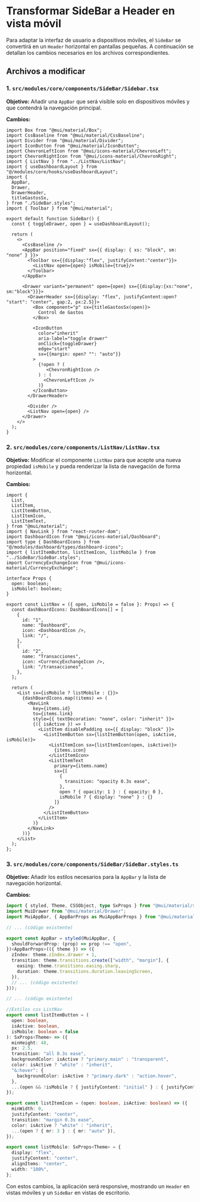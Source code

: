 # Transformar SideBar a Header en vista móvil

Para adaptar la interfaz de usuario a dispositivos móviles, el `SideBar` se convertirá en un `Header` horizontal en pantallas pequeñas. A continuación se detallan los cambios necesarios en los archivos correspondientes.

## Archivos a modificar

### 1. `src/modules/core/components/SideBar/Sidebar.tsx`

**Objetivo:** Añadir una `AppBar` que será visible solo en dispositivos móviles y que contendrá la navegación principal.

**Cambios:**

```tsx
import Box from "@mui/material/Box";
import CssBaseline from "@mui/material/CssBaseline";
import Divider from "@mui/material/Divider";
import IconButton from "@mui/material/IconButton";
import ChevronLeftIcon from "@mui/icons-material/ChevronLeft";
import ChevronRightIcon from "@mui/icons-material/ChevronRight";
import { ListNav } from "../ListNav/ListNav";
import { useDashboardLayout } from "@/modules/core/hooks/useDashboardLayout";
import {
  AppBar,
  Drawer,
  DrawerHeader,
  titleGastosSx,
} from "./SideBar.styles";
import { Toolbar } from "@mui/material";

export default function SideBar() {
  const { toggleDrawer, open } = useDashboardLayout();

  return (
    <>
      <CssBaseline />
      <AppBar position="fixed" sx={{ display: { xs: "block", sm: "none" } }}>
        <Toolbar sx={{display:"flex", justifyContent:"center"}}>
          <ListNav open={open} isMobile={true}/>
        </Toolbar>
      </AppBar>

      <Drawer variant="permanent" open={open} sx={{display:{xs:"none", sm:"block"}}}>
        <DrawerHeader sx={{display: "flex", justifyContent:open? "start": "center", gap:2, px:2.5}}>
          <Box component="p" sx={titleGastosSx(open)}>
            Control de Gastos
          </Box>

          <IconButton
            color="inherit"
            aria-label="toggle drawer"
            onClick={toggleDrawer}
            edge="start"
            sx={{margin: open? "": "auto"}}
          >
            {!open ? (
               <ChevronRightIcon /> 
            ) : (
              <ChevronLeftIcon />
            )}
          </IconButton>
        </DrawerHeader>

        <Divider />
        <ListNav open={open} />
      </Drawer>
    </>
  );
}
```

### 2. `src/modules/core/components/ListNav/ListNav.tsx`

**Objetivo:** Modificar el componente `ListNav` para que acepte una nueva propiedad `isMobile` y pueda renderizar la lista de navegación de forma horizontal.

**Cambios:**

```tsx
import {
  List,
  ListItem,
  ListItemButton,
  ListItemIcon,
  ListItemText,
} from "@mui/material";
import { NavLink } from "react-router-dom";
import DashboardIcon from "@mui/icons-material/Dashboard";
import type { DashBoardIcons } from "@/modules/dashboard/types/dashboard-icons";
import { listItemButton, listItemIcon, listMobile } from "../SideBar/SideBar.styles";
import CurrencyExchangeIcon from "@mui/icons-material/CurrencyExchange";

interface Props {
  open: boolean;
  isMobile?: boolean;
}

export const ListNav = ({ open, isMobile = false }: Props) => {
  const dashBoardIcons: DashBoardIcons[] = [
    {
      id: "1",
      name: "Dashboard",
      icon: <DashboardIcon />,
      link: "/",
    },
    {
      id: "2",
      name: "Transacciones",
      icon: <CurrencyExchangeIcon />,
      link: "/transacciones",
    },
  ];

  return (
    <List sx={isMobile ? listMobile : {}}>
      {dashBoardIcons.map((items) => (
        <NavLink
          key={items.id}
          to={items.link}
          style={{ textDecoration: "none", color: "inherit" }}>
          {({ isActive }) => (
            <ListItem disablePadding sx={{ display: "block" }}>
              <ListItemButton sx={listItemButton(open, isActive, isMobile)}>
                <ListItemIcon sx={listItemIcon(open, isActive)}>
                  {items.icon}
                </ListItemIcon>
                <ListItemText
                  primary={items.name}
                  sx={[
                    {
                      transition: "opacity 0.3s ease",
                    },
                    open ? { opacity: 1 } : { opacity: 0 },
                    isMobile ? { display: "none" } : {}
                  ]}
                />
              </ListItemButton>
            </ListItem>
          )}
        </NavLink>
      ))}
    </List>
  );
};
```

### 3. `src/modules/core/components/SideBar/SideBar.styles.ts`

**Objetivo:** Añadir los estilos necesarios para la `AppBar` y la lista de navegación horizontal.

**Cambios:**

```ts
import { styled, Theme, CSSObject, type SxProps } from "@mui/material/styles";
import MuiDrawer from "@mui/material/Drawer";
import MuiAppBar, { AppBarProps as MuiAppBarProps } from "@mui/material/AppBar";

// ... (código existente)

export const AppBar = styled(MuiAppBar, {
  shouldForwardProp: (prop) => prop !== "open",
})<AppBarProps>(({ theme }) => ({
  zIndex: theme.zIndex.drawer + 1,
  transition: theme.transitions.create(["width", "margin"], {
    easing: theme.transitions.easing.sharp,
    duration: theme.transitions.duration.leavingScreen,
  }),
  // ... (código existente)
}));

// ... (código existente)

//Estilos css ListNav
export const listItemButton = (
  open: boolean,
  isActive: boolean,
  isMobile: boolean = false
): SxProps<Theme> => ({
  minHeight: 48,
  px: 2.5,
  transition: "all 0.3s ease",
  backgroundColor: isActive ? "primary.main" : "transparent",
  color: isActive ? "white" : "inherit",
  "&:hover": {
    backgroundColor: isActive ? "primary.dark" : "action.hover",
  },
  ...(open && !isMobile ? { justifyContent: "initial" } : { justifyContent: "center" }),
});

export const listItemIcon = (open: boolean, isActive: boolean) => ({
  minWidth: 0,
  justifyContent: "center",
  transition: "margin 0.3s ease",
  color: isActive ? "white" : "inherit",
  ...(open ? { mr: 3 } : { mr: "auto" }),
});

export const listMobile: SxProps<Theme> = {
  display: "flex",
  justifyContent: "center",
  alignItems: "center",
  width: "100%",
};

```

Con estos cambios, la aplicación será responsive, mostrando un `Header` en vistas móviles y un `SideBar` en vistas de escritorio.